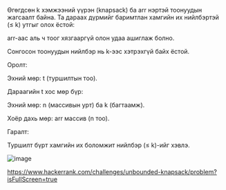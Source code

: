 Өгөгдсөн k хэмжээний үүрэн (knapsack) ба arr нэртэй тоонуудын жагсаалт байна. Та дараах дүрмийг баримтлан хамгийн их нийлбэртэй (≤ k) утгыг олох ёстой:

arr-аас аль ч тоог хязгааргүй олон удаа ашиглаж болно.

Сонгосон тоонуудын нийлбэр нь k-ээс хэтрэхгүй байх ёстой.

Оролт:

Эхний мөр: t (туршилтын тоо).

Дараагийн t хос мөр бүр:

Эхний мөр: n (массивын урт) ба k (багтаамж).

Хоёр дахь мөр: arr массив (n тоо).

Гаралт:

Туршилт бүрт хамгийн их боломжит нийлбэр (≤ k)-ийг хэвлэ.

![image](https://github.com/user-attachments/assets/0907e880-97ee-40ba-b4b0-7a63c8aedb78)

https://www.hackerrank.com/challenges/unbounded-knapsack/problem?isFullScreen=true
